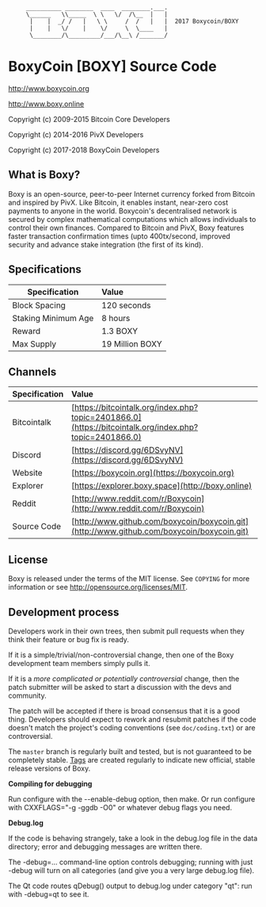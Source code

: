          __________ ________  ____  ________.___.
         \______   \\_____  \ \   \/  /\__  |   | 
          |    |  _/ /   |   \ \     /  /   |   |  2017 Boxycoin/BOXY 
          |    |   \/    |    \/     \  \____   |
          \________/\_________/___/\__\ /_______/                     

BoxyCoin [BOXY] Source Code
================================

http://www.boxycoin.org

http://www.boxy.online

Copyright (c) 2009-2015 Bitcoin Core Developers

Copyright (c) 2014-2016 PivX Developers

Copyright (c) 2017-2018 BoxyCoin Developers

What is Boxy?
----------------
Boxy is an open-source, peer-to-peer Internet currency forked from Bitcoin and inspired by PivX.
Like Bitcoin, it enables instant, near-zero cost payments to anyone in the world. 
Boxycoin's decentralised network is secured by complex mathematical computations which allows individuals to control 
their own finances. Compared to Bitcoin and PivX, Boxy features faster transaction confirmation times (upto 400tx/second, 
improved security and advance stake integration (the first of its kind). 

## Specifications


| Specification          | Value             |
| ---------------------- |:------------------|
| Block Spacing          | 120 seconds       |
| Staking Minimum Age    | 8 hours           |
| Reward                 | 1.3 BOXY          |
| Max Supply             | 19 Million BOXY   |

## Channels

| Specification | Value             |
| ------------- |:------------------|
| Bitcointalk   | [https://bitcointalk.org/index.php?topic=2401866.0](https://bitcointalk.org/index.php?topic=2401866.0)       |
| Discord       | [https://discord.gg/6DSvyNV](https://discord.gg/6DSvyNV) |
| Website       | [https://boxycoin.org](https://boxycoin.org) |
| Explorer      | [https://explorer.boxy.space](http://boxy.online)
| Reddit        | [http://www.reddit.com/r/Boxycoin](http://www.reddit.com/r/Boxycoin)
| Source Code   | [http://www.github.com/boxycoin/boxycoin.git](http://www.github.com/boxycoin/boxycoin.git)


License
-------

Boxy is released under the terms of the MIT license. See `COPYING` for more
information or see http://opensource.org/licenses/MIT.

Development process
-------------------

Developers work in their own trees, then submit pull requests when they think
their feature or bug fix is ready.

If it is a simple/trivial/non-controversial change, then one of the Boxy
development team members simply pulls it.

If it is a *more complicated or potentially controversial* change, then the patch
submitter will be asked to start a discussion with the devs and community.

The patch will be accepted if there is broad consensus that it is a good thing.
Developers should expect to rework and resubmit patches if the code doesn't
match the project's coding conventions (see `doc/coding.txt`) or are
controversial.

The `master` branch is regularly built and tested, but is not guaranteed to be
completely stable. [Tags](https://github.com/boxy-project/boxy/tags) are created
regularly to indicate new official, stable release versions of Boxy.


**Compiling for debugging**

Run configure with the --enable-debug option, then make. Or run configure with
CXXFLAGS="-g -ggdb -O0" or whatever debug flags you need.

**Debug.log**

If the code is behaving strangely, take a look in the debug.log file in the data directory;
error and debugging messages are written there.

The -debug=... command-line option controls debugging; running with just -debug will turn
on all categories (and give you a very large debug.log file).

The Qt code routes qDebug() output to debug.log under category "qt": run with -debug=qt
to see it.




